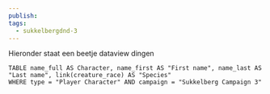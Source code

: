 ```yaml
---
publish: 
tags:
  - sukkelbergdnd-3
---
```

Hieronder staat een beetje dataview dingen
```dataview
TABLE name_full AS Character, name_first AS "First name", name_last AS "Last name", link(creature_race) AS "Species"
WHERE type = "Player Character" AND campaign = "Sukkelberg Campaign 3"
```
